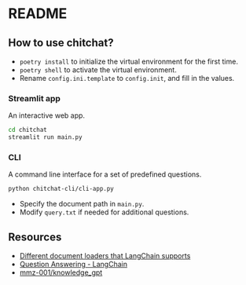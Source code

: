 # README

## How to use chitchat?

- `poetry install` to initialize the virtual environment for the first time.
- `poetry shell` to activate the virtual environment.
- Rename `config.ini.template` to `config.init`, and fill in the values.

### Streamlit app

An interactive web app.

```bash
cd chitchat
streamlit run main.py
```

### CLI

A command line interface for a set of predefined questions.

```bash
python chitchat-cli/cli-app.py
```
- Specify the document path in `main.py`.
- Modify `query.txt` if needed for additional questions.

## Resources

- [Different document loaders that LangChain supports](https://langchain.readthedocs.io/en/latest/modules/document_loaders/how_to_guides.html)
- [Question Answering - LangChain](https://langchain.readthedocs.io/en/latest/modules/indexes/chain_examples/question_answering.html)
- [mmz-001/knowledge_gpt](https://github.com/mmz-001/knowledge_gpt)
